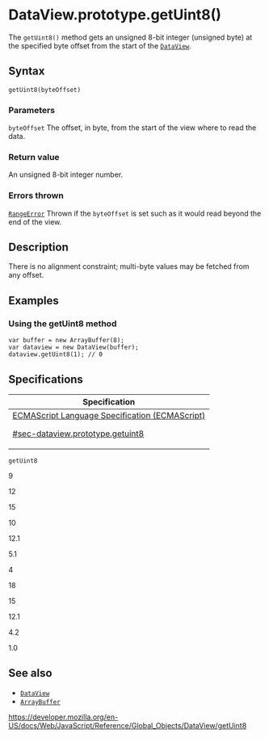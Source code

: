 # DataView.prototype.getUint8()

The `getUint8()` method gets an unsigned 8-bit integer (unsigned byte) at the specified byte offset from the start of the [`DataView`](../dataview).

## Syntax

    getUint8(byteOffset)

### Parameters

`byteOffset`
The offset, in byte, from the start of the view where to read the data.

### Return value

An unsigned 8-bit integer number.

### Errors thrown

[`RangeError`](../rangeerror)
Thrown if the `byteOffset` is set such as it would read beyond the end of the view.

## Description

There is no alignment constraint; multi-byte values may be fetched from any offset.

## Examples

### Using the getUint8 method

    var buffer = new ArrayBuffer(8);
    var dataview = new DataView(buffer);
    dataview.getUint8(1); // 0

## Specifications

<table>
<thead>
<tr class="header">
<th>Specification</th>
</tr>
</thead>
<tbody>
<tr class="odd">
<td>
<a href="https://tc39.es/ecma262/#sec-dataview.prototype.getuint8">ECMAScript Language Specification (ECMAScript)
<br/>

<span class="small">#sec-dataview.prototype.getuint8</span>
</a>
</td>
</tr>
</tbody>
</table>

`getUint8`

9

12

15

10

12.1

5.1

4

18

15

12.1

4.2

1.0

## See also

-   [`DataView`](../dataview)
-   [`ArrayBuffer`](../arraybuffer)

<a href="https://developer.mozilla.org/en-US/docs/Web/JavaScript/Reference/Global_Objects/DataView/getUint8" class="_attribution-link">https://developer.mozilla.org/en-US/docs/Web/JavaScript/Reference/Global_Objects/DataView/getUint8</a>

